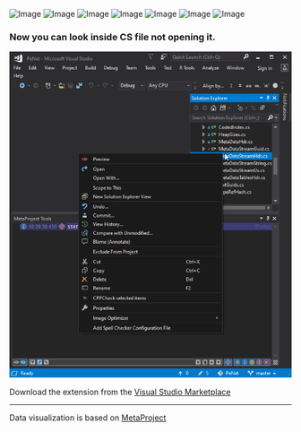 ![Image](https://img.shields.io/github/license/viacheslav-lozinskyi/Preview-CS)
![Image](https://img.shields.io/github/issues/viacheslav-lozinskyi/Preview-CS)
![Image](https://img.shields.io/github/stars/viacheslav-lozinskyi/Preview-CS)
![Image](https://img.shields.io/github/languages/code-size/viacheslav-lozinskyi/Preview-CS)
![Image](https://img.shields.io/badge/VS-2019-blueviolet)
![Image](https://img.shields.io/badge/VS-2017-blueviolet)
![Image](https://img.shields.io/badge/VS-2015-blueviolet)

### Now you can look inside CS file not opening it.

![Image](resource/video/Presentation1.gif)

Download the extension from the [Visual Studio Marketplace](https://marketplace.visualstudio.com/items?itemName=ViacheslavLozinskyi.Preview-CS)
<hr>
Data visualization is based on <a href="https://marketplace.visualstudio.com/items?itemName=ViacheslavLozinskyi.MetaProject">MetaProject</a>
